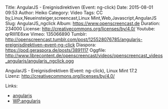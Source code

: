 Title: AngularJS - Ereignisdirektiven (Event: ng-click)
Date: 2015-08-01 09:53
Author: Heiko
Category: Video
Tags: CC by,Linux,Neueinsteiger,screencast,Linux Mint,Web,Javascript,AngularJS
Slug: AngularJS_ngclick
Album: https://www.openscreencast.de
Duration: 234000
License: http://creativecommons.org/licenses/by/4.0/
Youtube: qrRlIl1E6xw
Vimeo: 135066890
Tumblr: http://openscreencast.tumblr.com/post/125528076785/angularjs-ereignisdirektiven-event-ng-click
Diaspora: https://pod.geraspora.de/posts/3891117
Oggfile: http://www.librecontent.de/openscreencast/videos/openscreencast_videos_angularjs/angularjs_ngclick.ogg

AngularJS - Ereignisdirektiven (Event: ng-click), Linux Mint 17.2  
Lizenz: <http://creativecommons.org/licenses/by/4.0/>

Links:

  * [angularjs](https://angularjs.org/ "Link zu angularjs.org")
  * [WP:angularjs](http://de.wikipedia.org/wiki/AngularJS "Link zu wikipedia.org")

